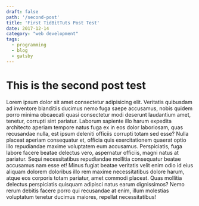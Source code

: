 ```yaml
---
draft: false
path: '/second-post'
title: 'First TidBitTuts Post Test'
date: 2017-12-14
category: "web development"
tags:
  - programming
  - blog
  - gatsby
---
```


# This is the second post test

Lorem ipsum dolor sit amet consectetur adipisicing elit. Veritatis quibusdam ad inventore blanditiis ducimus nemo fuga saepe accusamus, nobis quidem porro minima obcaecati quasi consectetur modi deserunt laudantium amet, tenetur, corrupti sint pariatur. Laborum sapiente illo harum expedita architecto aperiam tempore natus fuga ex in eos dolor laboriosam, quas recusandae nulla, est ipsum deleniti officiis corrupti totam sed esse? Nulla placeat aperiam consequatur et, officia quis exercitationem quaerat optio illo repudiandae maxime voluptatem eum accusamus. Perspiciatis, fuga labore facere beatae delectus vero, aspernatur officiis, magni natus at pariatur. Sequi necessitatibus repudiandae mollitia consequatur beatae accusamus nam esse et! Minus fugiat beatae veritatis velit enim odio id eius aliquam dolorem doloribus illo rem maxime necessitatibus dolore harum, atque eos corporis totam pariatur, amet commodi placeat. Quas mollitia delectus perspiciatis quisquam adipisci natus earum dignissimos? Nemo rerum debitis facere porro qui recusandae at enim, illum molestias voluptatum tenetur ducimus maiores, repellat necessitatibus!
